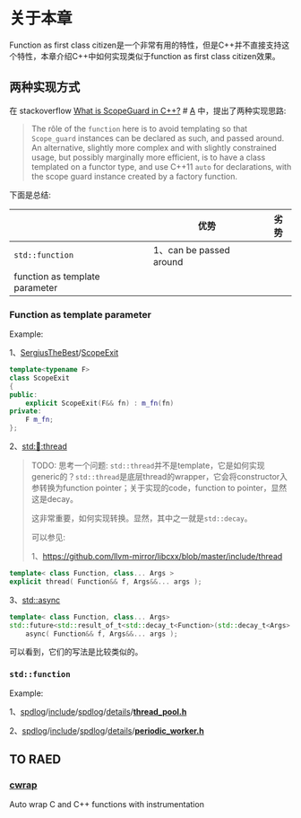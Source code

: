# 关于本章

Function as first class citizen是一个非常有用的特性，但是C++并不直接支持这个特性，本章介绍C++中如何实现类似于function as first class citizen效果。

## 两种实现方式

在 stackoverflow [What is ScopeGuard in C++?](https://stackoverflow.com/questions/31365013/what-is-scopeguard-in-c) # [A](https://stackoverflow.com/a/31365171) 中，提出了两种实现思路:

> The rôle of the `function` here is to avoid templating so that `Scope_guard` instances can be declared as such, and passed around. An alternative, slightly more complex and with slightly constrained usage, but possibly marginally more efficient, is to have a class templated on a functor type, and use C++11 `auto` for declarations, with the scope guard instance created by a factory function. 

下面是总结: 

|                                | 优势                    | 劣势 |
| ------------------------------ | ----------------------- | ---- |
| `std::function`                | 1、can be passed around |      |
| function as template parameter |                         |      |

### Function as template parameter

Example:

1、[SergiusTheBest](https://github.com/SergiusTheBest)/[ScopeExit](https://github.com/SergiusTheBest/ScopeExit)

```C++
template<typename F>
class ScopeExit 
{
public:
    explicit ScopeExit(F&& fn) : m_fn(fn)
private:
    F m_fn;
};
```



2、[std::thread::thread](https://en.cppreference.com/w/cpp/thread/thread/thread)

> TODO: 思考一个问题: `std::thread`并不是template，它是如何实现generic的？`std::thread`是底层thread的wrapper，它会将constructor入参转换为function pointer；关于实现的code，function to pointer，显然这是decay。
>
> 这非常重要，如何实现转换。显然，其中之一就是`std::decay`。
>
> 可以参见:
>
> 1、https://github.com/llvm-mirror/libcxx/blob/master/include/thread

```C++
template< class Function, class... Args >
explicit thread( Function&& f, Args&&... args );
```



3、[std::async](https://en.cppreference.com/w/cpp/thread/async)

```C++
template< class Function, class... Args>
std::future<std::result_of_t<std::decay_t<Function>(std::decay_t<Args>...)>>
    async( Function&& f, Args&&... args );
```



可以看到，它们的写法是比较类似的。



### `std::function`

Example:

1、[spdlog](https://github.com/gabime/spdlog)/[include](https://github.com/gabime/spdlog/tree/v1.x/include)/[spdlog](https://github.com/gabime/spdlog/tree/v1.x/include/spdlog)/[details](https://github.com/gabime/spdlog/tree/v1.x/include/spdlog/details)/[**thread_pool.h**](https://github.com/gabime/spdlog/blob/v1.x/include/spdlog/details/thread_pool.h)

2、[spdlog](https://github.com/gabime/spdlog)/[include](https://github.com/gabime/spdlog/tree/v1.x/include)/[spdlog](https://github.com/gabime/spdlog/tree/v1.x/include/spdlog)/[details](https://github.com/gabime/spdlog/tree/v1.x/include/spdlog/details)/[**periodic_worker.h**](https://github.com/gabime/spdlog/blob/v1.x/include/spdlog/details/periodic_worker.h)

## TO RAED

### [cwrap](https://github.com/corelight/cwrap)

Auto wrap C and C++ functions with instrumentation